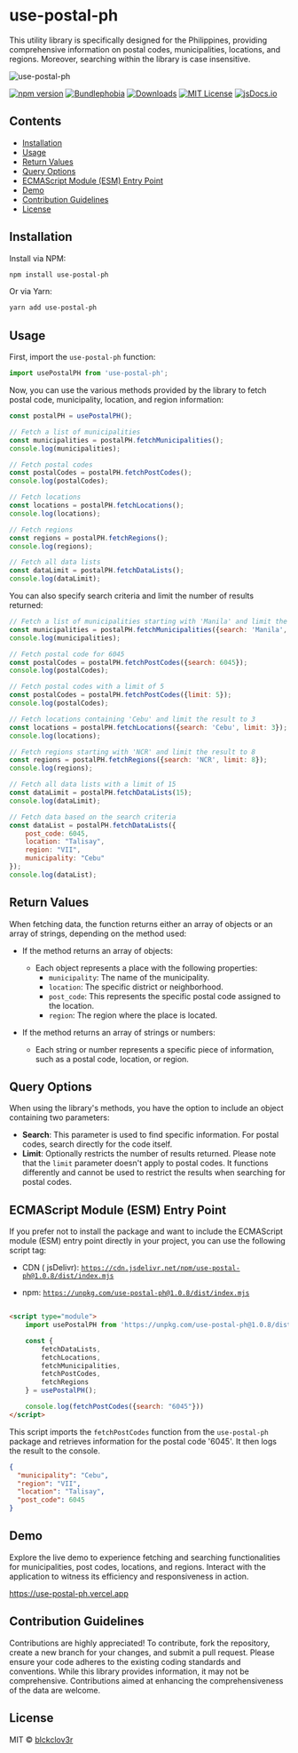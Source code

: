 # use-postal-ph

This utility library is specifically designed for the Philippines, providing comprehensive information on postal codes,
municipalities, locations, and regions. Moreover, searching within the library is case insensitive.

![use-postal-ph](https://github.com/blckclov3r/use-postal-ph/blob/master/img/use-postal-ph.png?raw=true)

[![npm version](https://img.shields.io/npm/v/use-postal-ph?style=flat-square&alt=use-postal-ph)](https://www.npmjs.com/package/use-postal-ph)
[![Bundlephobia](https://img.shields.io/bundlephobia/min/use-postal-ph)](https://bundlephobia.com/result?p=use-postal-ph)
[![Downloads](https://img.shields.io/npm/dt/use-postal-ph.svg?style=flat-square)](https://www.npmjs.com/package/use-postal-ph)
[![MIT License](https://img.shields.io/badge/License-MIT-yellow.svg)](https://github.com/blckclov3r)
[![jsDocs.io](https://img.shields.io/badge/jsDocs.io-reference-blue)](https://www.jsdocs.io/package/use-postal-ph)

## Contents

* [Installation](#installation)
* [Usage](#usage)
* [Return Values](#return-values)
* [Query Options](#query-options)
* [ECMAScript Module (ESM) Entry Point](#ecmascript-module-esm-entry-point)
* [Demo](#demo)
* [Contribution Guidelines](#contribution-guidelines)
* [License](#license)

## Installation

Install via NPM:

```bash
npm install use-postal-ph
```

Or via Yarn:

```bash
yarn add use-postal-ph
```

## Usage

First, import the `use-postal-ph` function:

```javascript
import usePostalPH from 'use-postal-ph';
```

Now, you can use the various methods provided by the library to fetch postal code, municipality, location, and region
information:

```javascript
const postalPH = usePostalPH();

// Fetch a list of municipalities
const municipalities = postalPH.fetchMunicipalities();
console.log(municipalities);

// Fetch postal codes
const postalCodes = postalPH.fetchPostCodes();
console.log(postalCodes);

// Fetch locations
const locations = postalPH.fetchLocations();
console.log(locations);

// Fetch regions
const regions = postalPH.fetchRegions();
console.log(regions);

// Fetch all data lists
const dataLimit = postalPH.fetchDataLists();
console.log(dataLimit);
```

You can also specify search criteria and limit the number of results returned:

```javascript
// Fetch a list of municipalities starting with 'Manila' and limit the result to 10
const municipalities = postalPH.fetchMunicipalities({search: 'Manila', limit: 10});
console.log(municipalities);

// Fetch postal code for 6045
const postalCodes = postalPH.fetchPostCodes({search: 6045});
console.log(postalCodes);

// Fetch postal codes with a limit of 5
const postalCodes = postalPH.fetchPostCodes({limit: 5});
console.log(postalCodes);

// Fetch locations containing 'Cebu' and limit the result to 3
const locations = postalPH.fetchLocations({search: 'Cebu', limit: 3});
console.log(locations);

// Fetch regions starting with 'NCR' and limit the result to 8
const regions = postalPH.fetchRegions({search: 'NCR', limit: 8});
console.log(regions);

// Fetch all data lists with a limit of 15
const dataLimit = postalPH.fetchDataLists(15);
console.log(dataLimit);

// Fetch data based on the search criteria
const dataList = postalPH.fetchDataLists({
    post_code: 6045,
    location: "Talisay",
    region: "VII",
    municipality: "Cebu"
});
console.log(dataList);
```

## Return Values

When fetching data, the function returns either an array of objects or an array of strings, depending on the method
used:

- If the method returns an array of objects:
    - Each object represents a place with the following properties:
        - `municipality`: The name of the municipality.
        - `location`: The specific district or neighborhood.
        - `post_code`: This represents the specific postal code assigned to the location.
        - `region`: The region where the place is located.

- If the method returns an array of strings or numbers:
    - Each string or number represents a specific piece of information, such as a postal code, location, or region.

## Query Options

When using the library's methods, you have the option to include an object containing two parameters:

- **Search**: This parameter is used to find specific information. For postal codes, search directly for the code
  itself.
- **Limit**: Optionally restricts the number of results returned. Please note that the `limit` parameter doesn't apply
  to postal codes. It functions differently and cannot be used to restrict the results when searching for postal codes.

## ECMAScript Module (ESM) Entry Point

If you prefer not to install the package and want to include the ECMAScript module (ESM) entry point directly in your
project, you can use the following script tag:

- CDN (
  jsDelivr): [`https://cdn.jsdelivr.net/npm/use-postal-ph@1.0.8/dist/index.mjs`](https://cdn.jsdelivr.net/npm/use-postal-ph@1.0.8/dist/index.mjs)

- npm: [`https://unpkg.com/use-postal-ph@1.0.8/dist/index.mjs`](https://unpkg.com/use-postal-ph@1.0.8/dist/index.mjs)

```html

<script type="module">
    import usePostalPH from 'https://unpkg.com/use-postal-ph@1.0.8/dist/index.mjs';

    const {
        fetchDataLists,
        fetchLocations,
        fetchMunicipalities,
        fetchPostCodes,
        fetchRegions
    } = usePostalPH();

    console.log(fetchPostCodes({search: "6045"}))
</script>
```

This script imports the `fetchPostCodes` function from the `use-postal-ph` package and retrieves information for the
postal code '6045'. It then logs the result to the console.

```json
{
  "municipality": "Cebu",
  "region": "VII",
  "location": "Talisay",
  "post_code": 6045
}
```

## Demo

Explore the live demo to experience fetching and searching functionalities for municipalities, post codes, locations,
and regions. Interact with the application to witness its efficiency and responsiveness in action.

https://use-postal-ph.vercel.app

## Contribution Guidelines

Contributions are highly appreciated! To contribute, fork the repository, create a new branch for your changes, and
submit a pull request. Please ensure your code adheres to the existing coding standards and conventions. While this
library provides information, it may not be comprehensive. Contributions aimed at enhancing the comprehensiveness of the
data are welcome.

## License

MIT &copy; [blckclov3r](https://github.com/blckclov3r/use-postal-ph?tab=MIT-1-ov-file)